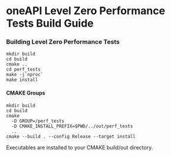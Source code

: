 # oneAPI Level Zero Performance Tests Build Guide

### Building Level Zero Performance Tests

```
mkdir build
cd build
cmake ..
cd perf_tests
make -j`nproc`
make install
```

#### CMAKE Groups

```
mkdir build
cd build
cmake
  -D GROUP=/perf_tests
  -D CMAKE_INSTALL_PREFIX=$PWD/../out/perf_tests
  ..
cmake --build . --config Release --target install
```

Executables are installed to your CMAKE build/out directory.
